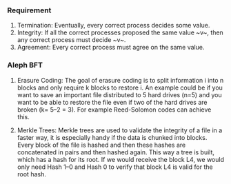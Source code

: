 ### Requirement
1. Termination: Eventually, every correct process decides some value.
1. Integrity: If all the correct processes proposed the same value ~v~, then any correct process must decide ~v~.
1. Agreement: Every correct process must agree on the same value.

### Aleph BFT
1. Erasure Coding:
    The goal of erasure coding is to split information i into n blocks and only require k blocks to restore i. An example could be if you want to save an important file distributed to 5 hard drives (n=5) and you want to be able to restore the file even if two of the hard drives are broken (k= 5–2 = 3). For example Reed-Solomon codes can achieve this.

1. Merkle Trees:
    Merkle trees are used to validate the integrity of a file in a faster way, it is especially handy if the data is chunked into blocks. Every block of the file is hashed and then these hashes are concatenated in pairs and then hashed again. This way a tree is built, which has a hash for its root. If we would receive the block L4, we would only need Hash 1–0 and Hash 0 to verify that block L4 is valid for the root hash.
